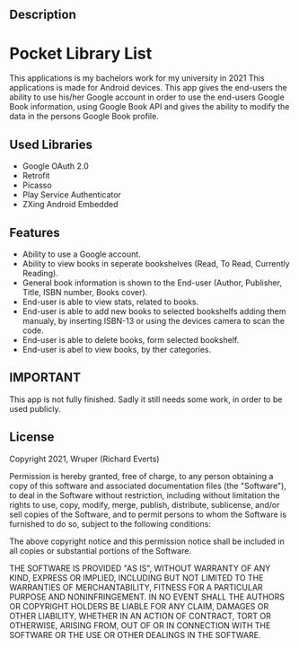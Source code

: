 ## Description
# Pocket Library List

This applications is my bachelors work for my university in 2021
This applications is made for Android devices. This app gives the end-users the ability to use his/her Google account 
in order to use the end-users Google Book information, using Google Book API and gives the ability to modify the data in the persons Google Book profile. 

## Used Libraries

* Google OAuth 2.0
* Retrofit
* Picasso
* Play Service Authenticator
* ZXing Android Embedded

## Features

* Ability to use a Google account.
* Ability to view books in seperate bookshelves (Read, To Read, Currently Reading).
* General book information is shown to the End-user (Author, Publisher, Title, ISBN number, Books cover).
* End-user is able to view stats, related to books.
* End-user is able to add new books to selected bookshelfs adding them manualy, by inserting ISBN-13 or using the devices camera to scan the code.
* End-user is able to delete books, form selected bookshelf.
* End-user is abel to view books, by ther categories.

## IMPORTANT

This app is not fully finished. Sadly it still needs some work, in order to be used publicly.

## License

Copyright 2021, Wruper (Richard Everts)

Permission is hereby granted, free of charge, to any person obtaining a copy of this software and associated documentation files (the "Software"), to deal in the Software without restriction, including without limitation the rights to use, copy, modify, merge, publish, distribute, sublicense, and/or sell copies of the Software, and to permit persons to whom the Software is furnished to do so, subject to the following conditions:

The above copyright notice and this permission notice shall be included in all copies or substantial portions of the Software.

THE SOFTWARE IS PROVIDED "AS IS", WITHOUT WARRANTY OF ANY KIND, EXPRESS OR IMPLIED, INCLUDING BUT NOT LIMITED TO THE WARRANTIES OF MERCHANTABILITY, FITNESS FOR A PARTICULAR PURPOSE AND NONINFRINGEMENT. IN NO EVENT SHALL THE AUTHORS OR COPYRIGHT HOLDERS BE LIABLE FOR ANY CLAIM, DAMAGES OR OTHER LIABILITY, WHETHER IN AN ACTION OF CONTRACT, TORT OR OTHERWISE, ARISING FROM, OUT OF OR IN CONNECTION WITH THE SOFTWARE OR THE USE OR OTHER DEALINGS IN THE SOFTWARE.

